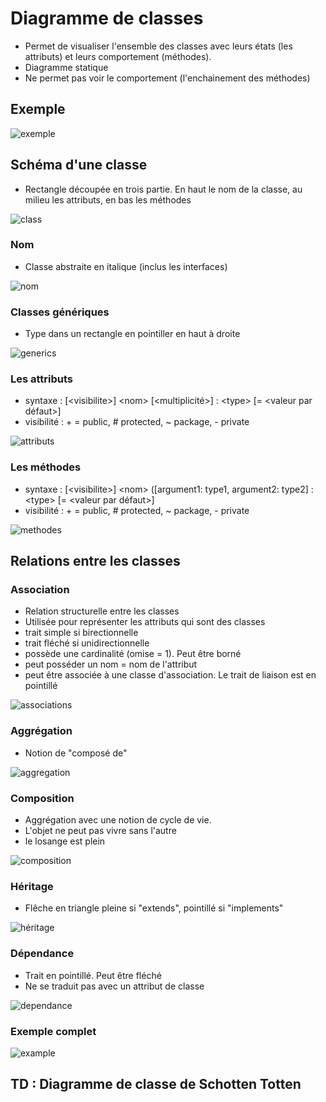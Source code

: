 # Diagramme de classes

* Permet de visualiser l'ensemble des classes avec leurs états (les attributs) et leurs comportement (méthodes).
* Diagramme statique
* Ne permet pas voir le comportement (l'enchainement des méthodes)

## Exemple

![exemple](https://www.uml-diagrams.org/examples/class-example-android-camera.png?ut=151210)

## Schéma d'une classe

* Rectangle découpée en trois partie. En haut le nom de la classe, au milieu les attributs, en bas les méthodes

![class](http://www.plantuml.com/plantuml/svg/SoWkIImgAStDuKhEIImkLl1DT0RHgLmmXeALGcv-dcD9IL5cKcc9ePL2C92Lbuv3tiXAmJEl93KzjGX5GQ9lQab6VaggeOOcp02iyaP8yWwfUIb0Tm40)

### Nom

* Classe abstraite en italique (inclus les interfaces)

![nom](http://www.plantuml.com/plantuml/svg/SoWkIImgAStDuKhEIImkLl1DT0RHgLo9ISKbHOd99N0HHx10PaagLsPUIMfHMc9oge9lVfudZCFba9gN0ZG80000)

### Classes génériques

* Type dans un rectangle en pointiller en haut à droite

![generics](http://www.plantuml.com/plantuml/svg/SoWkIImgAStDuKhEIImkLd3EpyrDp4ln0EASr28RPuNKYfBKl1IuX1sN0v0BL0y0)

### Les attributs

* syntaxe : \[\<visibilite>] \<nom> \[<multiplicité>] : \<type> \[= \<valeur par défaut>]
* visibilité : + = public, # protected, ~ package, - private

![attributs](http://www.plantuml.com/plantuml/svg/SoWkIImgAStDuKhEIImkLl2jT0RHDgvs2jLSkhcLZYKbHPb9fIMf0KMPPOabgGfM2i50aRnq1Li59O_Kd9ny9Ivb56Nv9Qd99QafG8MUUIMfwQb5N7N8yed9sOdf86DyCejBWDPmQIFBbYRbP2P76yS2vLs0jd7LSZcavgK0dGS0)

### Les méthodes

* syntaxe : \[\<visibilite>] \<nom> ([argument1: type1, argument2: type2] : \<type> \[= \<valeur par défaut>]
* visibilité : + = public, # protected, ~ package, - private

![methodes](http://www.plantuml.com/plantuml/svg/SoWkIImgAStDuKhEIImkLl2jT0RHDgvs2jLSskcf9NxvkHgQLWh19KMPUUbSkic9EScbEQb5Zkcf6Yc99QakfLxvfKLM2Yv0Db1PPbu9bt9gSOblObPgQH58Or9-VavgOXvNBPT3QbuAq280)


## Relations entre les classes

### Association

* Relation structurelle entre les classes
* Utilisée pour représenter les attributs qui sont des classes
* trait simple si birectionnelle
* trait fléché si unidirectionnelle
* possède une cardinalité (omise = 1). Peut être borné
* peut posséder un nom = nom de l'attribut
* peut être associée à une classe d'association. Le trait de liaison est en pointillé

![associations](http://www.plantuml.com/plantuml/svg/TO-n2i8m54NtznKXanORxEeW1N4N_O9WKmca2UJTDud_RhIn2E9suHmut9vXCsGAT0sMMHsIP5PtQds4XmItKnTa7s_qgCOffz4nEyalBQRfnpX21cyZ_l6pOmcmbQCanf0i2gSvtxPxfRV6TFghLfdkZ6bqKTv6evSQhJvhCxzOAxEag7TnA2-V)

### Aggrégation

* Notion de "composé de"

![aggregation](http://www.plantuml.com/plantuml/svg/SoWkIImgAStDuKhEIImkLd3BByfDBCdCprEevkAgvOAAkcGMvEJdfWB5u4BE-QL5nH01X1vTNJi59GCzFKCbc1OaIIL3FJqj9OLyNLqe4s86bqDgNWhG0G00)

### Composition

* Aggrégation avec une notion de cycle de vie.
* L'objet ne peut pas vivre sans l'autre
* le losange est plein

![composition](http://www.plantuml.com/plantuml/svg/SoWkIImgAStDuKhEIImkLWX8BIhEpyjBLQZcughbWWewfXIb5XS3nK12S1LQkdOm6Iw7rBmKe240)

### Héritage

* Flêche en triangle pleine si "extends", pointillé si "implements"

![héritage](http://www.plantuml.com/plantuml/svg/VO_DIaGn34RtVOfmL_xGucnd8IFYLWPyWjfcXa2QIfAA8BwxNCGwW-8wvno-xCop-cWSI1pra0l27jMw2C9xk3wYF_PsSRc59rUIO_W8eN0sWxjdSyt59qtjXR6Xk9qMelJsMzvhFw0P3WLySvHwrfkkPSwak0Nkf_Q3ZqfP_3ztmlTzgAqn4YSVZ7-yKdKTiq8wVkxnbVWSd_ru-os5EMQvIMcpG8oma5XHSjYaTBLyBGWxb3eQVm80)

### Dépendance

* Trait en pointillé. Peut être fléché
* Ne se traduit pas avec un attribut de classe

![dependance](http://www.plantuml.com/plantuml/svg/SoWkIImgAStDuKhEIImkLd0jAKt9JCmhKQZcqar9B4drIymiBaxCIqwrKd01ShcqanDpaajpKeiSqrCrDAqKClDAk6gve9g1OivWwSII_2A5QbJ5QKNvkK0Ze0OXjC9jrDEpGpM1oo4rBmNeD000)

### Exemple complet

![example](http://www.plantuml.com/plantuml/svg/dL9DRzim3BthLn0v9TbYRDSSYWPkDWpeHv7cDkoWohGdJ9O2YXe63FtlaoF8iJNaqal4q8zyxv6yzIo9Gs-4mPQ17P3kVZ8qcb2nTbQSfFebEuGJadVM8lmL0DeoKYiLmlCq3V2XGtvq_NArXHScRRkOVHFnHndfFUmQGkypU4C1CoubVcjZy4hfgsUIYaT2tPyCzcZP5o8srlMp7W02BfZrPdEJXOX8a0ssZdevM2uS7b25MXeLZ6H7sITw7Zui3-Y3OSdVrp-syEgSGMbNPzOi_5uhj0gBDXFr9S6bz45wHdfFvPrJCIFvFRMr2-JpYhHbpQ5OIaP-cOtiAXXjwE4hoIOl_lvRlN-iz-VuOVTot1_EuTrJVNmwx8upZcToxR2gG81_66tp_oaayHSnSS69Ja1wpvd5vqLXMi2aUyAWzQWxY_2fMY_I90IaDpQeXcG4vd2a56_Z6Mdh5UdJE9NaOi-XqTBoLG_bNQt6QvfD8vzRNezrZ5jeZPESS2DJykE3PaXYavaIaEH6pDGDm3AZFgQw5LHLDR97ksENc2_7Elyx86ukfRVHVkZDFm00)

## TD : Diagramme de classe de Schotten Totten
